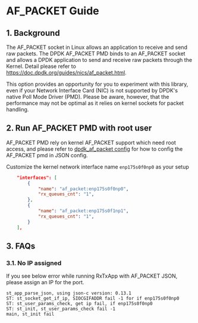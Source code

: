# AF_PACKET Guide

## 1. Background

The AF_PACKET socket in Linux allows an application to receive and send raw packets. The DPDK AF_PACKET PMD binds to an AF_PACKET socket and allows a DPDK application to send and receive raw packets through the Kernel. Detail please refer to <https://doc.dpdk.org/guides/nics/af_packet.html>.

This option provides an opportunity for you to experiment with this library, even if your Network Interface Card (NIC) is not supported by DPDK's native Poll Mode Driver (PMD). Please be aware, however, that the performance may not be optimal as it relies on kernel sockets for packet handling.

## 2. Run AF_PACKET PMD with root user

AF_PACKET PMD rely on kernel AF_PACKET support which need root access, and please refer to [dpdk_af_packet config](../../tests/tools/RxTxApp/script/dpdk_af_packet_json/) for how to config the AF_PACKET pmd in JSON config.

Customize the kernel network interface name `enp175s0f0np0` as your setup

```json
    "interfaces": [
        {
            "name": "af_packet:enp175s0f0np0",
            "rx_queues_cnt": "1",
        },
        {
            "name": "af_packet:enp175s0f1np1",
            "rx_queues_cnt": "1",
        }
    ],
```

## 3. FAQs

### 3.1. No IP assigned

If you see below error while running RxTxApp with AF_PACKET JSON, please assign an IP for the port.

```text
st_app_parse_json, using json-c version: 0.13.1
ST: st_socket_get_if_ip, SIOCGIFADDR fail -1 for if enp175s0f0np0
ST: st_user_params_check, get ip fail, if enp175s0f0np0
ST: st_init, st_user_params_check fail -1
main, st_init fail
```
